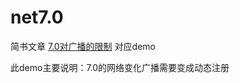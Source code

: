 # net7.0

简书文章 [7.0对广播的限制](http://www.jianshu.com/p/2a1d1d3d3f3b)  对应demo

此demo主要说明：7.0的网络变化广播需要变成动态注册
